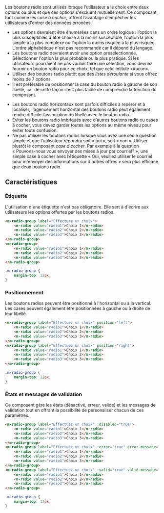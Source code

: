 Les boutons radio sont utilisés lorsque l’utilisateur a le choix entre deux options ou plus et que ces options s'excluent mutuellement. Ce composant, tout comme les *<modul-go url="case-a-cocher">case à cocher</modul-go>*, offrent l’avantage d’empêcher les utilisateurs d'entrer des données erronées.

<modul-do>
    <ul>
        <li>Les options devraient être énumérées dans un ordre logique&nbsp;: l’option la plus susceptibles d'être choisie à la moins susceptible, l’option la plus simple à la plus complexe ou l’option la moins risquée à la plus risquée. L'ordre alphabétique n'est pas recommandé car il dépend du langage.</li>
        <li>Les boutons radio devraient avoir une option présélectionnée. Sélectionner l'option la plus probable ou la plus pratique. Si les utilisateurs pourraient ne pas vouloir faire une sélection, vous devriez fournir un bouton radio pour ce choix, tel que celui intitulé «Aucun».</li>
        <li>Utiliser des boutons radio plutôt que des <em><modul-go url="liste-deroulante">listes déroulante</modul-go></em> si vous offrez moins de 7 options.</li>
        <li>Il est préférable de positionner la case du bouton radio à gauche de son libellé, car de cette façon il est plus facile de comprendre la fonction du composant.</li>
    </ul>
</modul-do>

<modul-dont>
    <ul>
        <li>Les boutons radio horizontaux sont parfois difficiles à repérer et à localiser, l'agencement horizontal des boutons radio peut également rendre difficile l’association du libellé avec le bouton radio.</li>
        <li>Éviter les boutons radio imbriqués avec d'autres boutons radio ou cases à cocher, vous devez garder toutes les options au même niveau pour éviter toute confusion.</li>
        <li>Ne pas utiliser les boutons radios lorsque vous avez une seule question simple et que l'utilisateur répondra soit «&nbsp;oui&nbsp;», soit «&nbsp;non&nbsp;». Utiliser plustôt le composant <em><modul-go url="case-a-cocher">case à cocher</modul-go></em>. Par exemple à la question «&nbsp;Pouvons-nous vous envoyer des mises à jour par courriel?&nbsp;», une simple case à cocher avec l’étiquette «&nbsp;Oui, veuillez utiliser le courriel pour m'envoyer des informations sur d'autres offres&nbsp;» sera plus efficace que deux boutons radio.</li>
    </ul>
</modul-dont>

## Caractéristiques

### Étiquette
L'utilisation d'une étiquette n'est pas obligatoire. Elle sert à d'écrire aux utilisateurs les options offertes par les boutons radios.

<modul-demo>

```html
<m-radio-group label="Effectuez un choix">
    <m-radio value="radio1">Choix 1</m-radio>
    <m-radio value="radio2">Choix 2</m-radio>
    <m-radio value="radio3">Choix 3</m-radio>
</m-radio-group>
<m-radio-group>
    <m-radio value="radio1">Choix 1</m-radio>
    <m-radio value="radio2">Choix 2</m-radio>
    <m-radio value="radio3">Choix 3</m-radio>
</m-radio-group>
```

```css
.m-radio-group {
    margin-top: 12px;
}
```
</modul-demo>

### Positionnement
Les boutons radios peuvent être positionné à l'horizontal ou à la vertical. Les cases peuvent également être positionnées à gauche ou à droite de leur libéllé.

<modul-demo>

```html
<m-radio-group label="Effectuez un choix" position="left">
    <m-radio value="radio1">Choix 1</m-radio>
    <m-radio value="radio2">Choix 2</m-radio>
    <m-radio value="radio3">Choix 3</m-radio>
</m-radio-group>
<m-radio-group label="Effectuez un choix" position="right">
    <m-radio value="radio1">Choix 1</m-radio>
    <m-radio value="radio2">Choix 2</m-radio>
    <m-radio value="radio3">Choix 3</m-radio>
</m-radio-group>
```

```css
.m-radio-group {
    margin-top: 12px;
}
```
</modul-demo>

### États et messages de validation
Ce composent gère les états (désactivé, erreur, valide) et les messages de validation tout en offrant la possibilité de personaliser chacun de ces paramètres.

<modul-demo>

```html
<m-radio-group label="Effectuez un choix" :disabled="true">
    <m-radio value="radio1">Choix 1</m-radio>
    <m-radio value="radio2">Choix 2</m-radio>
    <m-radio value="radio3">Choix 3</m-radio>
</m-radio-group>
<m-radio-group label="Effectuez un choix" :error="true" error-message="Mollit occaecat incididunt nisi sit.">
    <m-radio value="radio1">Choix 1</m-radio>
    <m-radio value="radio2">Choix 2</m-radio>
    <m-radio value="radio3">Choix 3</m-radio>
</m-radio-group>
<m-radio-group label="Effectuez un choix" :valid="true" valid-message="Mollit occaecat incididunt nisi sit.">
    <m-radio value="radio1">Choix 1</m-radio>
    <m-radio value="radio2">Choix 2</m-radio>
    <m-radio value="radio3">Choix 3</m-radio>
</m-radio-group>
```

```css
.m-radio-group {
    margin-top: 12px;
}
```
</modul-demo>
